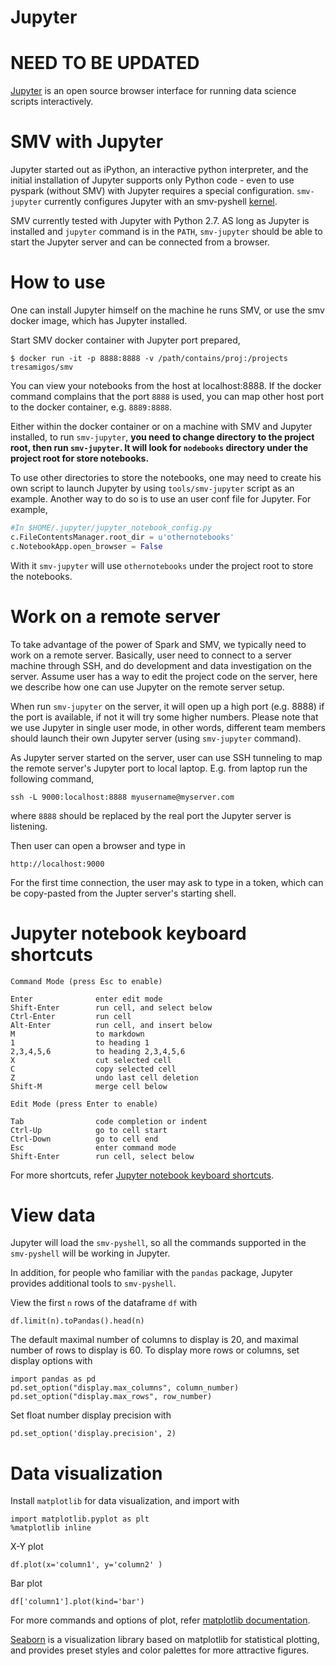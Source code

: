 # Jupyter

# NEED TO BE UPDATED

[Jupyter](http://jupyter.org/) is an open source browser interface for running data science scripts interactively.

# SMV with Jupyter

Jupyter started out as iPython, an interactive python interpreter, and the initial installation of
Jupyter supports only Python code - even to use pyspark (without SMV) with Jupyter requires a special
configuration. `smv-jupyter` currently configures Jupyter with an
smv-pyshell [kernel](http://jupyter.readthedocs.io/en/latest/projects/kernels.html).

SMV currently tested with Jupyter with Python 2.7. AS long as Jupyter is installed and `jupyter`
command is in the `PATH`, `smv-jupyter` should be able to start the Jupyter server and can be
connected from a browser.


# How to use

One can install Jupyter himself on the machine he runs SMV, or use the smv docker image, which has
Jupyter installed.

Start SMV docker container with Jupyter port prepared,

```shell
$ docker run -it -p 8888:8888 -v /path/contains/proj:/projects tresamigos/smv
```

You can view your notebooks from the host at localhost:8888. If the docker command complains
that the port `8888` is used, you can map other host port to the docker container, e.g. `8889:8888`.

Either within the docker container or on a machine with SMV and Jupyter installed,
to run `smv-jupyter`, **you need to change
directory to the project root, then run `smv-jupyter`.
It will look for `nodebooks` directory under the project root for store notebooks.**

To use other directories to store the notebooks, one may need to create his own script to launch
Jupyter by using `tools/smv-jupyter` script as an example. Another way to do so is to use an user
conf file for Jupyter. For example,

```python
#In $HOME/.jupyter/jupyter_notebook_config.py
c.FileContentsManager.root_dir = u'othernotebooks'
c.NotebookApp.open_browser = False
```

With it `smv-jupyter` will use `othernotebooks` under the project root to store the notebooks.

# Work on a remote server

To take advantage of the power of Spark and SMV, we typically need to work on a remote server.
Basically, user need to connect to a server machine through SSH, and do development and data
investigation on the server. Assume user has a way to edit the project code on the server, here we
describe how one can use Jupyter on the remote server setup.

When run `smv-jupyter` on the server, it will open up a high port (e.g. 8888) if the port is available,
if not it will try some higher numbers. Please note that we use Jupyter in single user mode, in other
words, different team members should launch their own Jupyter server (using `smv-jupyter` command).

As Jupyter server started on the server, user can use SSH tunneling to map the remote server's Jupyter
port to local laptop. E.g. from laptop run the following command,
```
ssh -L 9000:localhost:8888 myusername@myserver.com
```
where `8888` should be replaced by the real port the Jupyter server is listening.

Then user can open a browser and type in
```
http://localhost:9000
```

For the first time connection, the user may ask to type in a token, which can be copy-pasted from
the Jupter server's starting shell.

# Jupyter notebook keyboard shortcuts

```
Command Mode (press Esc to enable)

Enter              enter edit mode
Shift-Enter        run cell, and select below
Ctrl-Enter         run cell
Alt-Enter          run cell, and insert below
M                  to markdown
1                  to heading 1
2,3,4,5,6          to heading 2,3,4,5,6
X                  cut selected cell
C                  copy selected cell
Z                  undo last cell deletion
Shift-M            merge cell below
```

```
Edit Mode (press Enter to enable)

Tab                code completion or indent
Ctrl-Up            go to cell start
Ctrl-Down          go to cell end
Esc                enter command mode
Shift-Enter        run cell, select below
```

For more shortcuts, refer [Jupyter notebook keyboard shortcuts](https://www.cheatography.com/weidadeyue/cheat-sheets/jupyter-notebook/).

# View data

Jupyter will load the `smv-pyshell`, so all the commands supported in the `smv-pyshell` will
be working in Jupyter.

In addition, for people who familiar with the `pandas` package, Jupyter provides additional
tools to `smv-pyshell`.

View the first `n` rows of the dataframe `df` with

```
df.limit(n).toPandas().head(n)
```

The default maximal number of columns to display is 20, and maximal number of rows to display is 60. To display more rows or columns, set display options with

```
import pandas as pd
pd.set_option("display.max_columns", column_number)
pd.set_option("display.max_rows", row_number)
```

Set float number display precision with

```
pd.set_option('display.precision', 2)
```

# Data visualization

Install `matplotlib` for data visualization, and import with

```
import matplotlib.pyplot as plt
%matplotlib inline
```

X-Y plot  

```
df.plot(x='column1', y='column2' )
```

Bar plot

```
df['column1'].plot(kind='bar')
```

For more commands and options of plot, refer [matplotlib documentation](http://matplotlib.org/).

[Seaborn](https://github.com/mwaskom/seaborn) is a visualization library based on matplotlib for statistical plotting, and provides preset styles and color palettes for more attractive figures.
